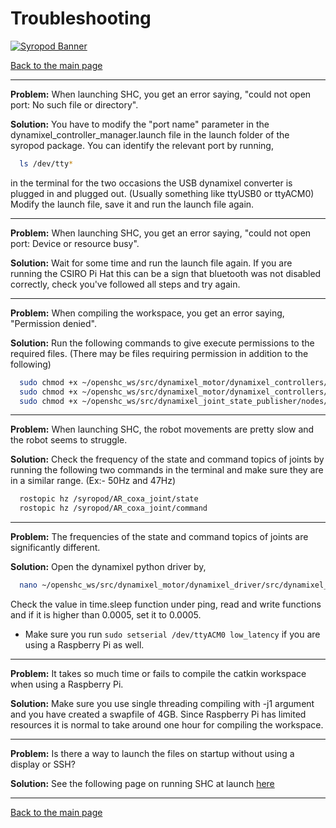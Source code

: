 # Troubleshooting

[![Syropod Banner](https://i.imgur.com/QyMTwG3.jpg "CSIRO Robotics")](https://research.csiro.au/robotics/)

[Back to the main page](README.md)

---

**Problem:** When launching SHC, you get an error saying, "could not open port: No such file or directory".

**Solution:** You have to modify the "port name" parameter in the dynamixel_controller_manager.launch file in the launch folder of the syropod package. You can identify the relevant port by running,

```bash
  ls /dev/tty*
```

in the terminal for the two occasions the USB dynamixel converter is plugged in and plugged out. (Usually something like ttyUSB0 or ttyACM0) Modify the launch file, save it and run the launch file again.

---

**Problem:** When launching SHC, you get an error saying, "could not open port: Device or resource busy".

**Solution:** Wait for some time and run the launch file again. If you are running the CSIRO Pi Hat this can be a sign that bluetooth was not disabled correctly, check you've followed all steps and try again.

---

**Problem:** When compiling the workspace, you get an error saying, "Permission denied".

**Solution:** Run the following commands to give execute permissions to the required files. (There may be files requiring permission in addition to the following)

```bash
  sudo chmod +x ~/openshc_ws/src/dynamixel_motor/dynamixel_controllers/nodes/controller_manager.py
  sudo chmod +x ~/openshc_ws/src/dynamixel_motor/dynamixel_controllers/nodes/controller_spawner.py
  sudo chmod +x ~/openshc_ws/src/dynamixel_joint_state_publisher/nodes/joint_states_publisher.py
```

---

**Problem:** When launching SHC, the robot movements are pretty slow and the robot seems to struggle.

**Solution:** Check the frequency of the state and command topics of joints by running the following two commands in the terminal and make sure they are in a similar range. (Ex:- 50Hz and 47Hz)

```bash
  rostopic hz /syropod/AR_coxa_joint/state
  rostopic hz /syropod/AR_coxa_joint/command
```

---

**Problem:** The frequencies of the state and command topics of joints are significantly different.

**Solution:** Open the dynamixel python driver by,

```bash
  nano ~/openshc_ws/src/dynamixel_motor/dynamixel_driver/src/dynamixel_driver/dynamixel_io.py
```

Check the value in time.sleep function under ping, read and write functions and if it is higher than 0.0005, set it to 0.0005.

* Make sure you run `sudo setserial /dev/ttyACM0 low_latency` if you are using a Raspberry Pi as well.

---

**Problem:** It takes so much time or fails to compile the catkin workspace when using a Raspberry Pi.

**Solution:** Make sure you use single threading compiling with -j1 argument and you have created a swapfile of 4GB. Since Raspberry Pi has limited resources it is normal to take around one hour for compiling the workspace.

---

**Problem:** Is there a way to launch the files on startup without using a display or SSH?

**Solution:** See the following page on running SHC at launch [here](shc_raspi4_run_at_launch.md)

---

[Back to the main page](README.md)

